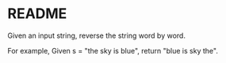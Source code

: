 # README #

Given an input string, reverse the string word by word.

For example,
Given s = "the sky is blue",
return "blue is sky the".
